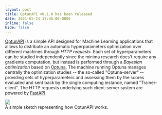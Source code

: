 ```yaml
---
layout: post
title: OptunAPI v0.1.0 has been released
date: 2021-05-24 17:45:00-0000
inline: false
hide: false
---
```


[OptunAPI](https://github.com/mbarbetti/optunapi) is a simple API designed for Machine Learning applications that allows to distribute an automatic hyperparameters optimization over different machines through _HTTP requests_. Each set of hyperparameters can be studied independently since the minima research does't require any gradients computation, but instead is performed through a _Bayesian optimization_ based on [Optuna](https://optuna.org/). The machine running Optuna manages centrally the optimization studies -- the so-called "Optuna-server" -- providing sets of hyperparameters and assessing them by the scores evaluated and sent back by the single computing instance, named "Trainer-client". The HTTP requests underlying such client-server system are powered by [FastAPI](https://fastapi.tiangolo.com).

<div class="row mt-3">
    <div class="col-sm mt-3 mt-md-0">
        <img class="img-fluid rounded z-depth-1" src="{{ site.baseurl }}/assets/img/news/optunapi_v1.png">
    </div>
</div>
<div class="caption">
    A simple sketch representing how OptunAPI works.
</div>
